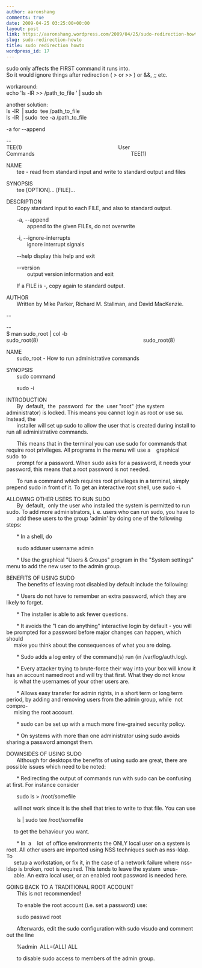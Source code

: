 ```yaml
---
author: aaronshang
comments: true
date: 2009-04-25 03:25:00+00:00
layout: post
link: https://aaronshang.wordpress.com/2009/04/25/sudo-redirection-howto/
slug: sudo-redirection-howto
title: sudo redirection howto
wordpress_id: 17
---
```


sudo only affects the FIRST command it runs into.  
So it would ignore things after redirection ( > or >> ) or &&, ;; etc.  
  
workaround:  
echo 'ls -lR >> /path_to_file ' | sudo sh  
  
another solution:  
ls -lR  | sudo  tee /path_to_file  
ls -lR  | sudo  tee -a /path_to_file  
  
-a for --append  
  
  
--  
TEE(1)                                                                 User Commands                                                                 TEE(1)  
  
NAME  
       tee - read from standard input and write to standard output and files  
  
SYNOPSIS  
       tee [OPTION]... [FILE]...  
  
DESCRIPTION  
       Copy standard input to each FILE, and also to standard output.  
  
       -a, --append  
              append to the given FILEs, do not overwrite  
  
       -i, --ignore-interrupts  
              ignore interrupt signals  
  
       --help display this help and exit  
  
       --version  
              output version information and exit  
  
       If a FILE is -, copy again to standard output.  
  
AUTHOR  
       Written by Mike Parker, Richard M. Stallman, and David MacKenzie.  
  
--  
  
  
--  
$ man sudo_root | col -b  
sudo_root(8)                                                                       sudo_root(8)  
  
  
  
NAME  
       sudo_root - How to run administrative commands  
  
  
SYNOPSIS  
       sudo command  
  
       sudo -i  
  
  
INTRODUCTION  
       By  default,  the  password  for  the  user "root" (the system administrator) is locked. This means you cannot login as root or use su. Instead, the  
       installer will set up sudo to allow the user that is created during install to run all administrative commands.  
  
       This means that in the terminal you can use sudo for commands that require root privileges. All programs in the menu will use a    graphical  sudo  to  
       prompt for a password. When sudo asks for a password, it needs your password, this means that a root password is not needed.  
  
       To run a command which requires root privileges in a terminal, simply prepend sudo in front of it. To get an interactive root shell, use sudo -i.  
  
  
ALLOWING OTHER USERS TO RUN SUDO  
       By  default,  only the user who installed the system is permitted to run sudo. To add more administrators, i. e. users who can run sudo, you have to  
       add these users to the group 'admin' by doing one of the following steps:  
  
  
       * In a shell, do  
  
       sudo adduser username admin  
  
  
       * Use the graphical "Users & Groups" program in the "System settings" menu to add the new user to the admin group.  
  
  
BENEFITS OF USING SUDO  
       The benefits of leaving root disabled by default include the following:  
  
  
       * Users do not have to remember an extra password, which they are likely to forget.  
  
       * The installer is able to ask fewer questions.  
  
       * It avoids the "I can do anything" interactive login by default - you will be prompted for a password before major changes can happen, which should  
     make you think about the consequences of what you are doing.  
  
       * Sudo adds a log entry of the command(s) run (in /var/log/auth.log).  
  
       * Every attacker trying to brute-force their way into your box will know it has an account named root and will try that first. What they do not know  
     is what the usernames of your other users are.  
  
       * Allows easy transfer for admin rights, in a short term or long term period, by adding and removing users from the admin group, while  not  compro-  
     mising the root account.  
  
       * sudo can be set up with a much more fine-grained security policy.  
  
       * On systems with more than one administrator using sudo avoids sharing a password amongst them.  
  
  
DOWNSIDES OF USING SUDO  
       Although for desktops the benefits of using sudo are great, there are possible issues which need to be noted:  
  
  
       * Redirecting the output of commands run with sudo can be confusing at first. For instance consider  
  
       sudo ls > /root/somefile  
  
     will not work since it is the shell that tries to write to that file. You can use  
  
       ls | sudo tee /root/somefile  
  
     to get the behaviour you want.  
  
  
       * In  a    lot  of office environments the ONLY local user on a system is root. All other users are imported using NSS techniques such as nss-ldap. To  
     setup a workstation, or fix it, in the case of a network failure where nss-ldap is broken, root is required. This tends to leave the system  unus-  
     able. An extra local user, or an enabled root password is needed here.  
  
  
GOING BACK TO A TRADITIONAL ROOT ACCOUNT  
       This is not recommended!  
  
       To enable the root account (i.e. set a password) use:  
  
       sudo passwd root  
  
       Afterwards, edit the sudo configuration with sudo visudo and comment out the line  
  
       %admin  ALL=(ALL) ALL  
  
       to disable sudo access to members of the admin group.  
  
  

